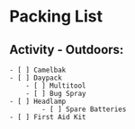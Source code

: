 # Packing List

  ## Activity - Outdoors:
    - [ ] Camelbak
    - [ ] Daypack
		- [ ] Multitool
		- [ ] Bug Spray
    - [ ] Headlamp
			- [ ] Spare Batteries
    - [ ] First Aid Kit
